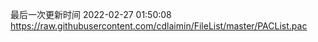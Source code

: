 最后一次更新时间 2022-02-27 01:50:08
https://raw.githubusercontent.com/cdlaimin/FileList/master/PACList.pac


